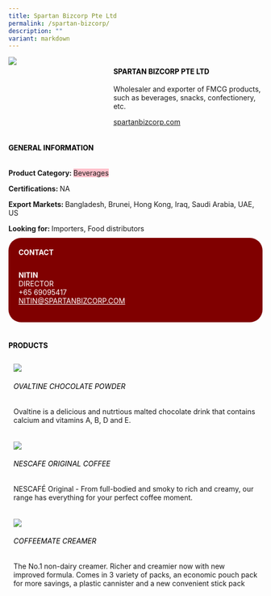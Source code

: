 ```yaml
---
title: Spartan Bizcorp Pte Ltd
permalink: /spartan-bizcorp/
description: ""
variant: markdown
---
```

<div class="flex-paragraph"> 
<p style="text-transform: uppercase">
</p>
</div> 
<div class="flex-container" style="display: flex; flex-wrap: wrap;"> 
<div class="card sgds" style="flex: 1 1 40%; display: block;">
<img src="https://drive.google.com/u/0/uc?id=1ftjXtnK18Gg-4wOfQfGckLzw3m4O6XcT&amp;export=download">
</div> 
<div class="card-sgds" style="flex: 1 1 58%; display: block; margin-left: 3px"> 
<h4 style="text-transform: uppercase; color: black;">
<b>SPARTAN BIZCORP PTE LTD
</b>
</h4> 
<p>Wholesaler and exporter of FMCG products, such as beverages, snacks, confectionery, etc.
</p> 
<p>
<a href="https://spartanbizcorp.com/" target="_blank">spartanbizcorp.com
</a>
</p> 
</div> 
</div> 
<h4 style="text-transform: uppercase; color: black;">
<b>General Information
</b>
</h4> 
<div class="flex-container" style="display: flex; flex-wrap: wrap;"> 
<div class="card sgds" style="flex: 1 1 65%; display: block; align-self: stretch"> 
<div class="flex-paragraph"> 
<p>
<b>Product Category: 
</b>
<span style="background-color: pink; border-radius: 10 px;">Beverages
</span>
</p> 
<p>
<b>Certifications: 
</b> NA
</p> 
<p>
<b>Export Markets: 
</b>Bangladesh, Brunei, Hong Kong, Iraq, Saudi Arabia, UAE, US
</p> 
<p style="margin-bottom: 10px;">
<b>Looking for: 
</b>Importers, Food distributors
</p> 
</div> 
</div> 
<div class="card sgds" style="flex: 1 1 35%; padding: 10px; display: block; background-color: maroon; border-radius: 25px; align-self: center;"> 
<h4 style="color: white; margin-top: 10px; margin-left: 10px;">CONTACT
</h4> 
<div class="flex-paragraph"> 
<p style="padding: 10px; color: white;">
<b>NITIN
</b>
<br>DIRECTOR
<br>+65 69095417
<br>
<a href="mailto:NITIN@SPARTANBIZCORP.COM" style="color: white;">NITIN@SPARTANBIZCORP.COM
</a>
</p> 
</div> 
</div> 
</div> 
<br> 
<h4 style="text-transform: uppercase; color: black;">
<b>products
</b>
</h4> 
<div style="display: flex; flex-wrap: wrap;"> 
<div class="card sgds" style="flex: 1 1 47%; margin: 10px; display: block;"> 
<div class="flex-image" style="display: block;">
<img src="https://drive.google.com/u/0/uc?id=1kjwogh0bh5tC8a1b8c3RawkrHqkjXHTr&amp;export=download">
</div> 
<div class="flex-paragraph"> 
<h6 style="text-transform: uppercase; color: black;">OVALTINE CHOCOLATE POWDER
</h6> 
<p>Ovaltine is a delicious and nutrtious malted chocolate drink that contains calcium and vitamins A, B, D and E.
</p>
</div> 
</div> 
<div class="card sgds" style="flex: 1 1 47%; margin: 10px; display: block;"> 
<div class="flex-image" style="display: block;">
<img src="https://drive.google.com/u/0/uc?id=1E_86kJOG58zlJkNq0uaB78UUi5CrEK1F&amp;export=download">
</div> 
<div class="flex-paragraph"> 
<h6 style="text-transform: uppercase; color: black;">NESCAFE ORIGINAL COFFEE
</h6> 
<p>NESCAFÉ Original - From full-bodied and smoky to rich and creamy, our range has everything for your perfect coffee moment.
</p>
</div> 
</div> 
<div class="card sgds" style="flex: 1 1 47%; margin: 10px; display: block;"> 
<div class="flex-image" style="display: block;">
<img src="https://drive.google.com/u/0/uc?id=1bPhvHytC9jACiAmOt151YC5m1S66328K&amp;export=download">
</div> 
<div class="flex-paragraph"> 
<h6 style="text-transform: uppercase; color: black;">COFFEEMATE CREAMER
</h6> 
<p>The No.1 non-dairy creamer. Richer and creamier now with new improved formula. Comes in 3 variety of packs, an economic pouch pack for more savings, a plastic cannister and a new convenient stick pack
</p>
</div> 
</div> 
</div>